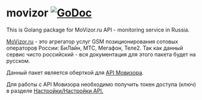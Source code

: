 # movizor [![GoDoc](https://godoc.org/github.com/UndeadDemidov/movizor?status.svg)](https://godoc.org/github.com/UndeadDemidov/movizor)
This is Golang package for MoVizor.ru API - monitoring service in Russia.

[MoVizor.ru](http://movizor.ru) - это агрегатор услуг GSM позиционирования сотовых операторов России: БиЛайн, МТС, Мегафон, Теле2.
Так как данный сервис чисто российский - вся документация для этого пакета будет на русском.

Данный пакет является оберткой для [API Мовизора](https://movizor.ru/static/js/swagger-ui-3/).

Для работы с API Мовизора необходимо получить токен доступа (ключ) в разделе [Настройки/Настройки API.](https://movizor.ru/client/settings/api/)

